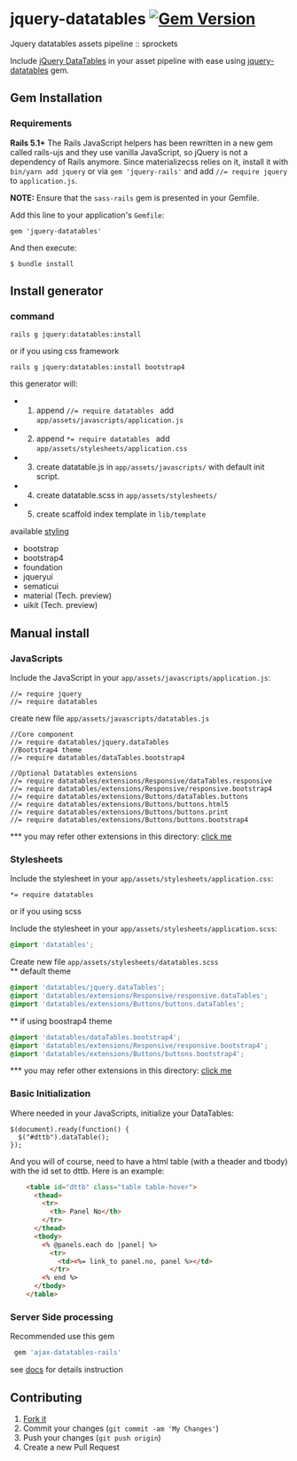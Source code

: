 # jquery-datatables [![Gem Version](https://badge.fury.io/rb/jquery-datatables.svg)](http://badge.fury.io/rb/jquery-datatables)
Jquery datatables assets pipeline :: sprockets

Include [jQuery DataTables](http://www.datatables.net/) in your asset pipeline with ease using [jquery-datatables](https://rubygems.org/gems/jquery-datatables) gem.

## Gem Installation

### Requirements

**Rails 5.1+**
The Rails JavaScript helpers has been rewritten in a new gem called rails-ujs and they use vanilla JavaScript, so jQuery is not a dependency of Rails anymore. Since materializecss relies on it, install it with ```bin/yarn add jquery``` or via ```gem 'jquery-rails'```  and add ```//= require jquery``` to ```application.js```. 

**NOTE:** Ensure that the `sass-rails` gem is presented in your Gemfile.


Add this line to your application's `Gemfile`:

```
gem 'jquery-datatables'
```

And then execute:

    $ bundle install

## Install generator

### command
``` 
rails g jquery:datatables:install 

```

or if you using css framework

``` 
rails g jquery:datatables:install bootstrap4

```

this generator will: 
  -  1. append ```//= require datatables ``` add `app/assets/javascripts/application.js`
  -  2. append ```*= require datatables ``` add `app/assets/stylesheets/application.css`
  -  3. create datatable.js  in ```app/assets/javascripts/``` with default init script.
  -  4. create datatable.scss in  ```app/assets/stylesheets/```
  -  5. create scaffold index template in ```lib/template```


available [styling](https://datatables.net/examples/styling/)
 - bootstrap 
 - bootstrap4
 - foundation
 - jqueryui
 - sematicui
 - material (Tech. preview)
 - uikit (Tech. preview)


## Manual install

### JavaScripts

Include the JavaScript in your `app/assets/javascripts/application.js`:
```
//= require jquery
//= require datatables

```
create new file `app/assets/javascripts/datatables.js`
```
//Core component
//= require datatables/jquery.dataTables
//Bootstrap4 theme
//= require datatables/dataTables.bootstrap4

//Optional Datatables extensions
//= require datatables/extensions/Responsive/dataTables.responsive
//= require datatables/extensions/Responsive/responsive.bootstrap4
//= require datatables/extensions/Buttons/dataTables.buttons
//= require datatables/extensions/Buttons/buttons.html5
//= require datatables/extensions/Buttons/buttons.print
//= require datatables/extensions/Buttons/buttons.bootstrap4

```
*** you may refer other extensions in this directory: [click me](https://github.com/mkhairi/jquery-datatables/tree/master/app/assets/javascripts/datatables/extensions)

### Stylesheets
Include the stylesheet in your `app/assets/stylesheets/application.css`:
```
*= require datatables
```

or if you using scss

Include the stylesheet in your `app/assets/stylesheets/application.scss`:
```scss
@import 'datatables';
```

Create new file `app/assets/stylesheets/datatables.scss`
<br>
** default theme
```scss
@import 'datatables/jquery.dataTables';
@import 'datatables/extensions/Responsive/responsive.dataTables';
@import 'datatables/extensions/Buttons/buttons.dataTables';
```
** if using boostrap4 theme
```scss
@import 'datatables/dataTables.bootstrap4';
@import 'datatables/extensions/Responsive/responsive.bootstrap4';
@import 'datatables/extensions/Buttons/buttons.bootstrap4';

```
*** you may refer other extensions in this directory: [click me](https://github.com/mkhairi/jquery-datatables/tree/master/app/assets/stylesheets/datatables/extensions)


### Basic Initialization

Where needed in your JavaScripts, initialize your DataTables:

```
$(document).ready(function() {
  $("#dttb").dataTable();
});
```

And you will of course, need to have a html table (with a theader and tbody) with the id set to dttb. Here is an example:

```html
    <table id="dttb" class="table table-hover">
      <thead>
        <tr>
          <th> Panel No</th>          
        </tr>
      </thead>
      <tbody>
        <% @panels.each do |panel| %>
          <tr>
            <td><%= link_to panel.no, panel %></td>
          </tr>
        <% end %>
      </tbody>
    </table>
```

### Server Side processing

Recommended use this gem

```ruby
 gem 'ajax-datatables-rails'
```
see [docs](https://github.com/jbox-web/ajax-datatables-rails) for details instruction


## Contributing

1. [Fork it]( https://github.com/mkhairi/jquery-datatables/fork)
2. Commit your changes (`git commit -am 'My Changes'`)
3. Push your changes (`git push origin`)
5. Create a new Pull Request
